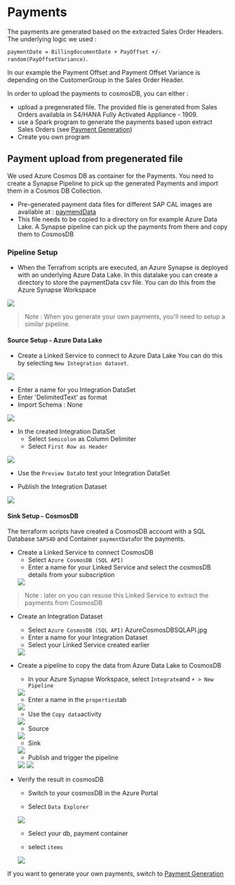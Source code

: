 # Payments
The payments are generated based on the extracted Sales Order Headers. 
The underlying logic we used :

`paymentDate = BillingdocumentDate + PayOffset +/- random(PayOffsetVariance)`.

In our example the Payment Offset and Payment Offset Variance is depending on the CustomerGroup in the Sales Order Header.

In order to upload the payments to cosmosDB, you can either :

* upload a pregenerated file. The provided file is generated from Sales Orders availabla in S4/HANA Fully Activated Appliance - 1909.
* use a Spark program to generate the payments based upon extract Sales Orders (see [Payment Generation](generatePayments.md))
* Create you own program

## Payment upload from pregenerated file
We used Azure Cosmos DB as container for the Payments. You need to create a Synapse Pipeline to pick up the generated Payments and import them in a Cosmos DB Collection.

* Pre-generated payment data files for different SAP CAL images are available at : [paymendData](../data/)
* This file needs to be copied to a directory on for example Azure Data Lake. A Synapse pipeline can pick up the payments from there and copy them to CosmosDB

### Pipeline Setup
* When the Terrafrom scripts are executed, an Azure Synapse is deployed with an underlying Azure Data Lake. In this datalake you can create a directory to store the paymentData csv file. You can do this from the Azure Synapse Workspace

<img src="../images/paymentsSetup/azdlDirectory.jpg">

>Note : When you generate your own payments, you'll need to setup a similar pipeline.

#### Source Setup - Azure Data Lake
* Create a Linked Service to connect to Azure Data Lake
You can do this by selecting `New Integration dataset`. 

<img src="../images/paymentsSetup/newIntegrationDataSet.jpg">

* Enter a name for you Integration DataSet
* Enter 'DelimitedText' as format
* Import Schema : None

<img src="../images/paymentsSetup/createIntegrationDS.jpg">

* In the created Integration DataSet
    * Select `Semicolon` as Column Delimiter
    * Select `First Row as Header`

<img src="../images/paymentsSetup/paymentIDS.jpg">

* Use the `Preview Data`to test your Integration DataSet

* Publish the Integration Dataset
<img src="../images/paymentsSetup/publishDS.jpg">

#### Sink Setup - CosmosDB
The terraform scripts have created a CosmosDB account with a SQL Database `SAPS4D` and Container `paymentData`for the payments.

* Create a Linked Service to connect CosmosDB
    * Select `Azure CosmosDB (SQL API)`
    * Enter a name for your Linked Service and select the cosmosDB details from your subscription
    <img src="../images/paymentsSetup/cosmosDB_LS.jpg">

>Note : later on you can resuse this Linked Service to extract the payments from CosmosDB

* Create an Integration Dataset
    * Select `Azure CosmosDB (SQL API)`
    AzureCosmosDBSQLAPI.jpg
    * Enter a name for your Integration Dataset
    * Select your Linked Service created earlier
    <img src="../images/paymentsSetup/paymentsCosmos_IDS.jpg">

* Create a pipeline to copy the data from Azure Data Lake to CosmosDB
    * In your Azure Synapse Workspace, select `Integrate`and `+ > New Pipeline`
    <img src="../images/paymentsSetup/createPipeline.jpg">
    
    * Enter a name in the `properties`tab
    <img src="../images/paymentsSetup/pipelineName.jpg">
    
    * Use the `Copy data`activity
    <img src="../images/paymentsSetup/copyDataAction.jpg">

    * Source
    <img src="../images/paymentsSetup/paymentsSource.jpg">

    * Sink
    <img src="../images/paymentsSetup/paymentsSink.jpg">

    * Publish and trigger the pipeline
    <img src="../images/paymentsSetup/publishDS.jpg">
    <img src="../images/paymentsSetup/triggerNow.jpg">

* Verify the result in cosmosDB
    * Switch to your cosmosDB in the Azure Portal

    * Select `Data Explorer`
    <img src="../images/paymentsSetup/cosmosDBDataExplorer.jpg">
    
    * Select your db, payment container
    
    * select `items`
    <img src="../images/paymentsSetup/cosmosDBContents.jpg">

If you want to generate your own payments, switch to [Payment Generation](generatePayments.md)




